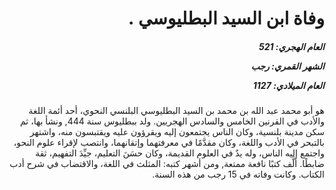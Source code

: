 <h1 dir="rtl">وفاة ابن السيد البطليوسي .</h1>

<h5 dir="rtl">العام الهجري:  521

الشهر القمري: رجب

العام الميلادي: 1127</h5>

<p dir="rtl">هو أبو محمد عبد الله بن محمد بن السيد البطليوسي البلنسي النحوي، أحد أئمة اللغة والأدب في القرنين الخامس والسادس الهجريين. ولد ببطليوس سنة 444, ونشأ بها، ثم سكن مدينة بلنسية، وكان الناس يجتمعون إليه ويقرؤون عليه ويقتبسون منه، واشتهر بالتبحر في الأدب واللغة، وكان مقدَّمًا في معرفتهما وإتقانهما، وانتصب لإقراء علوم النحو، واجتمع إليه الناس، وله يدٌ في العلوم القديمة، وكان حسَنَ التعليم، جيِّدَ التفهيم، ثقة ضابطًا. ألَّف كتبًا نافعة ممتعة, ومن أشهر كتبه: المثلث في اللغة، والاقتضاب في شرح أدب الكتاب. وكانت وفاته في 15 رجب من هذه السنة.</p></br>

